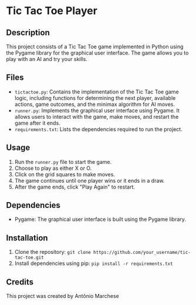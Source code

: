 # Tic Tac Toe Player

## Description
This project consists of a Tic Tac Toe game implemented in Python using the Pygame library for the graphical user interface. The game allows you to play with an AI and try your skills.

## Files
- `tictactoe.py`: Contains the implementation of the Tic Tac Toe game logic, including functions for determining the next player, available actions, game outcomes, and the minimax algorithm for AI moves.
- `runner.py`: Implements the graphical user interface using Pygame. It allows users to interact with the game, make moves, and restart the game after it ends.
- `requirements.txt`: Lists the dependencies required to run the project.

## Usage
1. Run the `runner.py` file to start the game.
2. Choose to play as either X or O.
3. Click on the grid squares to make moves.
4. The game continues until one player wins or it ends in a draw.
5. After the game ends, click "Play Again" to restart.

## Dependencies
- Pygame: The graphical user interface is built using the Pygame library.

## Installation
1. Clone the repository: `git clone https://github.com/your_username/tic-tac-toe.git`
2. Install dependencies using pip: `pip install -r requirements.txt`

## Credits
This project was created by Antônio Marchese
